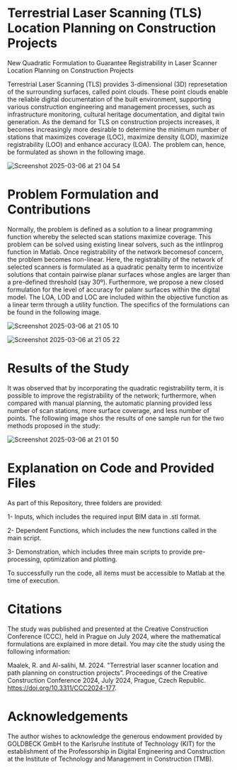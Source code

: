 # Terrestrial Laser Scanning (TLS) Location Planning on Construction Projects
New Quadratic Formulation to Guarantee Registrability in Laser Scanner Location Planning on Construction Projects

Terrestrial Laser Scanning (TLS) provides 3-dimensional (3D) represetation of the surrounding surfaces, called point clouds. These point clouds enable the reliable digital documentation of the built environment, supporting various construction engineering and management processes, such as infrastructure monitoring, cultural heritage documentation, and digital twin generation. As the demand for TLS on construction projects increases, it becomes increasingly more desirable to determine the minimum number of stations that maximizes coverage (LOC), maximize density (LOD), maximize registrability (LOO) and enhance accuracy (LOA). The problem can, hence, be formulated as shown in the following image.

![Screenshot 2025-03-06 at 21 04 54](https://github.com/user-attachments/assets/d74c446b-d1bc-4b9c-91f7-73323c7c48b9)

# Problem Formulation and Contributions
Normally, the problem is defined as a solution to a linear programming function whereby the selected scan stations maximize coverage. This problem can be solved using existing linear solvers, such as the intlinprog function in Matlab. Once registrability of the network becomesof concern, the problem becomes non-linear. Here, the registrability of the network of selected scanners is formulated as a quadratic penalty term to incentivize solutions that contain pairwise planar surfaces whose angles are larger than a pre-defined threshold (say 30º). Furthermore, we propose a new closed formulation for the level of accuracy for palanr surfaces within the digital model. The LOA, LOD and LOC are included within the objective function as a linear term through a utility function. The specifics of the formulations can be found in the following image.

![Screenshot 2025-03-06 at 21 05 10](https://github.com/user-attachments/assets/ecc2b873-b50c-464f-b226-a9a8be457edb)

![Screenshot 2025-03-06 at 21 05 22](https://github.com/user-attachments/assets/7159ceef-8b0a-426f-9b93-b6df2c1abbe1)

# Results of the Study
It was observed that by incorporating the quadratic registrability term, it is possible to improve the registrability of the network; furthermore, when compared with manual planning, the automatic planning provided less number of scan stations, more surface coverage, and less number of points. The following image shos the results of one sample run for the two methods proposed in the study:

![Screenshot 2025-03-06 at 21 01 50](https://github.com/user-attachments/assets/503e2bc3-12a8-4c26-8e49-6bfde19851c3)

# Explanation on Code and Provided Files
As part of this Repository, three folders are provided:

1- Inputs, which includes the required input BIM data in .stl format.

2- Dependent Functions, which includes the new functions called in the main script.

3- Demonstration, which includes three main scripts to provide pre-processing, optimization and plotting.

To successfully run the code, all items must be accessible to Matlab at the time of execution.

# Citations
The study was published and presented at the Creative Construction Conference (CCC), held in Prague on July 2024, where the mathematical formulations are explained in more detail. You may cite the study using the following information:

Maalek, R. and Al-salihi, M. 2024. "Terrestrial laser scanner location and path planning on construction projects”. Proceedings of the Creative Construction Conference 2024, July 2024, Prague, Czech Republic. https://doi.org/10.3311/CCC2024-177.

# Acknowledgements
The author wishes to acknowledge the generous endowment provided by GOLDBECK GmbH to the Karlsruhe Institute of Technology (KIT) for the establishment of the Professorship in Digital Engineering and Construction at the Institute of Technology and Management in Construction (TMB).
